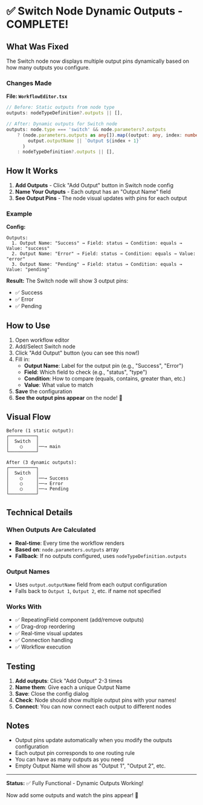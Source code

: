# ✅ Switch Node Dynamic Outputs - COMPLETE!

## What Was Fixed

The Switch node now displays multiple output pins dynamically based on how many outputs you configure.

### Changes Made

**File: `WorkflowEditor.tsx`**

```typescript
// Before: Static outputs from node type
outputs: nodeTypeDefinition?.outputs || [],

// After: Dynamic outputs for Switch node
outputs: node.type === 'switch' && node.parameters?.outputs
    ? (node.parameters.outputs as any[]).map((output: any, index: number) =>
        output.outputName || `Output ${index + 1}`
      )
    : nodeTypeDefinition?.outputs || [],
```

## How It Works

1. **Add Outputs** - Click "Add Output" button in Switch node config
2. **Name Your Outputs** - Each output has an "Output Name" field
3. **See Output Pins** - The node visual updates with pins for each output

### Example

**Config:**

```
Outputs:
  1. Output Name: "Success" → Field: status → Condition: equals → Value: "success"
  2. Output Name: "Error" → Field: status → Condition: equals → Value: "error"
  3. Output Name: "Pending" → Field: status → Condition: equals → Value: "pending"
```

**Result:**
The Switch node will show 3 output pins:

- ✅ Success
- ✅ Error
- ✅ Pending

## How to Use

1. Open workflow editor
2. Add/Select Switch node
3. Click "Add Output" button (you can see this now!)
4. Fill in:
   - **Output Name**: Label for the output pin (e.g., "Success", "Error")
   - **Field**: Which field to check (e.g., "status", "type")
   - **Condition**: How to compare (equals, contains, greater than, etc.)
   - **Value**: What value to match
5. **Save** the configuration
6. **See the output pins appear** on the node! 🎉

## Visual Flow

```
Before (1 static output):
┌──────────┐
│  Switch  │
│    ◯     │──→ main
└──────────┘

After (3 dynamic outputs):
┌──────────┐
│  Switch  │
│    ◯     │──→ Success
│    ◯     │──→ Error
│    ◯     │──→ Pending
└──────────┘
```

## Technical Details

### When Outputs Are Calculated

- **Real-time**: Every time the workflow renders
- **Based on**: `node.parameters.outputs` array
- **Fallback**: If no outputs configured, uses `nodeTypeDefinition.outputs`

### Output Names

- Uses `output.outputName` field from each output configuration
- Falls back to `Output 1`, `Output 2`, etc. if name not specified

### Works With

- ✅ RepeatingField component (add/remove outputs)
- ✅ Drag-drop reordering
- ✅ Real-time visual updates
- ✅ Connection handling
- ✅ Workflow execution

## Testing

1. **Add outputs**: Click "Add Output" 2-3 times
2. **Name them**: Give each a unique Output Name
3. **Save**: Close the config dialog
4. **Check**: Node should show multiple output pins with your names!
5. **Connect**: You can now connect each output to different nodes

## Notes

- Output pins update automatically when you modify the outputs configuration
- Each output pin corresponds to one routing rule
- You can have as many outputs as you need
- Empty Output Name will show as "Output 1", "Output 2", etc.

---

**Status:** ✅ Fully Functional - Dynamic Outputs Working!

Now add some outputs and watch the pins appear! 🚀
